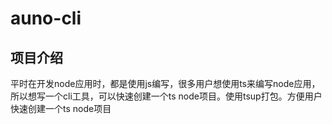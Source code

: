 # auno-cli

## 项目介绍
平时在开发node应用时，都是使用js编写，很多用户想使用ts来编写node应用，所以想写一个cli工具，可以快速创建一个ts node项目。使用tsup打包。方便用户快速创建一个ts node项目
